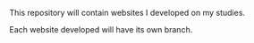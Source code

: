 This repository will contain websites I developed on my studies.

Each website developed will have its own branch.
